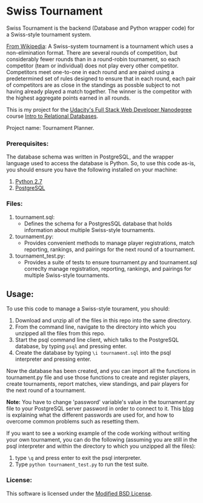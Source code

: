 # Swiss Tournament
Swiss Tournament is the backend (Database and Python wrapper code) for a Swiss-style tournament system.

[From Wikipedia](https://en.wikipedia.org/wiki/Swiss-system_tournament):  A Swiss-system tournament is a tournament which uses a non-elimination format.  There are several rounds of competition, but considerably fewer rounds than in a round-robin tournament, so each competitor (team or individual) does not play every other competitor.  Competitors meet one-to-one in each round and are paired using a predetermined set of rules designed to ensure that in each round, each pair of competitors are as close in the standings as possble subject to not having already played a match together.  The winner is the competitor with the highest aggregate points earned in all rounds.

This is my project for the [Udacity's Full Stack Web Developer Nanodegree](https://www.udacity.com/course/full-stack-web-developer-nanodegree--nd004) course [Intro to Relational Databases](https://www.udacity.com/course/intro-to-relational-databases--ud197).

Project name: Tournament Planner.

### Prerequisites:
The database schema was written in PostgreSQL, and the wrapper language used to access the database is Python.  So, to use this code as-is, you should ensure you have the following installed on your machine:
1. [Python 2.7](https://www.python.org/downloads/)
2. [PostgreSQL](https://www.postgresql.org/download/)


### Files:
1. tournament.sql:
	- Defines the schema for a PostgresSQL database that holds information about multiple Swiss-style tournaments.
2. tournament.py:
	- Provides convenient methods to manage player registrations, match reporting, rankings, and pairings for the next round of a tournament.
3. tournament_test.py:
	- Provides a suite of tests to ensure tournament.py and tournament.sql correclty manage registration, reporting, rankings, and pairings for multiple Swiss-style tournaments.

## Usage:
To use this code to manage a Swiss-style tourament, you should:
1. Download and unzip all of the files in this repo into the same directory.
2. From the command line, navigate to the directory into which you unzipped all the files from this repo.
3. Start the psql command line client, which talks to the PostgreSQL database, by typing ```psql``` and pressing enter.
4. Create the database by typing ```\i tournament.sql``` into the psql interpreter and pressing enter.

Now the database has been created, and you can import all the functions in tournament.py file and use those functions to create and register players, create tournaments, report matches, view standings, and pair players for the next round of a tournament.

**Note:** You have to change 'password' variable's value in the tournament.py file to your PostgreSQL server password in order to connect to it. This [blog](http://pgsnake.blogspot.com.eg/2010/07/postgresql-passwords-and-installers.html) is explaining what the different passwords are used for, and how to overcome common problems such as resetting them.

If you want to see a working example of the code working without writing your own tournament, you can do the following (assuming you are still in the psql interpreter and within the directory to which you unzipped all the files):

1. type ```\q``` and press enter to exit the psql interpreter.
2. Type ```python tournament_test.py``` to run the test suite.

### License:
This software is licensed under the [Modified BSD License](https://opensource.org/licenses/BSD-3-Clause).